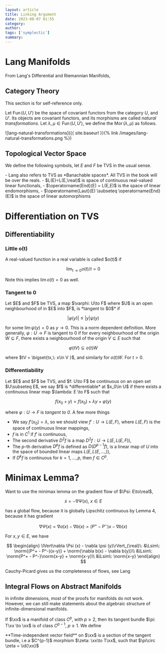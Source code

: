 ```yaml
---
layout: article
title: Linking Argument
date: 2023-08-07 01:55
category: 
author: 
tags: ['symplectic']
summary: 
---
```

# Lang Manifolds
From Lang's Differential and Riemannian Manifolds,


## Category Theory
This section is for self-reference only.

Let $\operatorname{Fun}(U, U')$ be the space of covariant functors from the category $U$, and $U'$. Its objects are covariant functors, and its morphisms are called *natural transformations*. Let $\lambda,\mu\in\operatorname{Fun}(U,U')$, we define the $\operatorname{Mor}(\lambda,\mu)$ as follows.

![lang-natural-transformations]({{ site.baseurl }}{% link /images/lang-natural-transformations.png %})


## Topological Vector Space
We define the following symbols, let $E$ and $F$ be TVS in the usual sense. 

<div class="definition-box" markdown=1>
- Lang also refers to TVS as *Banachable spaces*. All TVS in the book will be over the reals.
- $L(E)=L(E,\real)$ is space of continuous real-valued linear functionals,
- $\operatorname{End}(E) = L(E,E)$ is the space of linear endomorphisms,
- $\operatorname{Laut}(E) \subseteq \operatorname{End}(E)$ is the space of linear automorphisms
</div>


# Differentiation on TVS



## Differentiability

### Little o(t)
<div class="definition-box" markdown=1>
A real-valued function in a real variable is called $o(t)$ if 

$$
    \lim_{t\to 0}o(t)/t = 0
$$

Note this implies $\lim o(t)=0$ as well.
</div>


### Tangent to $0$
<div class="definition-box" markdown=1>
Let $E$ and $F$ be TVS, a map $\varphi: U\to F$ where $U$ is an open neighbourhood of in $E$ into $F$, is *tangent to $0$* if

$$
\vert \varphi(y)\vert\leq \vert y \vert \psi(y)
$$

for some $\lim \psi(y)=0$ as $y\to 0$. This is a norm dependent definition. More generally, $\varphi: U\to F$ is tangent to $0$ if for every neighbourhood of the origin $W\subseteq F$, there exists a neighbourhood of the origin $V\subseteq E$ such that

$$
\varphi(tV)\subseteq o(t)W 
$$

where $tV = \bigset{tx,\: x\in V }$, and similarly for $o(t)W$. For $t>0$.
</div>


### Differentiability
<div class="definition-box" markdown=1>
Let $E$ and $F$ be TVS, and $f: U\to F$ be continuous on an open set $U\subseteq E$, we say $f$ is *differentiable* at $x_0\in U$ if there exists a continuous linear map $\lambda: E \to F$ such that

$$
f(x_0 + y) = f(x_0) + \lambda y + \varphi (y)
$$

where $\varphi: U\to F$ is *tangent to $0$*. A few more things

- We say $f'(x_0) = \lambda$, so we should view $f': U\to L(E,F)$, where $L(E,F)$ is the space of continuous linear mappings,
- $f$ is in $C^1$ if $f'$ is continuous,
- The second derivative $D^2 f$ is a map $D^2f: U\to L(E, L(E,F))$, 
- The $p$-th derivative $D^p f$ is defined as $D(D^{p-1}f)$, is a linear map of $U$ into the space of bounded linear maps $L(E, L(E,\ldots,))$,
- If $D^k f$ is continuous for $k=1,\ldots,p$, then $f\in C^p$.
</div>


# Minimax Lemma?
Want to use the minimax lemma on the gradient flow of $\Psi: E\to\real$, 

$$
\dot{x} = -\nabla \Psi(x),\: x\in E
$$

has a global flow, because it is globally Lipschitz continuous by Lemma 4, because it has gradient

$$
\nabla \Psi (x) = \nabla a(x) - \nabla b(x) = (P^+ - P^-)x - \nabla b(x)
$$

For $x,y\in E$, we have

$$
\begin{align}
\lVert\nabla \Psi (x) - \nabla \psi (y)\rVert_{\real}\: &\Lsim\: \norm{(P^+ - P^-)(x-y)} + \norm{\nabla b(x) - \nabla b(y)}\\
&\Lsim\: \norm{P^+ - P^-}\norm{x-y} + \norm{x-y}\\
&\Lsim\: \norm{x-y}
\end{align}
$$

Cauchy-Picard gives us the completeness of flows, see Lang 

## Integral Flows on Abstract Manifolds
In infinite dimensions, most of the proofs for manifolds do not work. However, we can still make statements about the algebraic structure of infinite-dimensional manifolds.

If $\xx$ is a manifold of class $C^p$, with $p\geq 2$, then its tangent bundle $\pi: T\xx \to \xx$ is of class $C^{p-1}$, $p\geq 1$. We define

<div class="definition-box" markdown=1>
**Time-independent vector field** on $\xx$ is a section of the tangent bundle, i.e a $C^{p-1}$ morphism $\zeta: \xx\to T\xx$, such that $\pi\circ \zeta = \id{\xx}$    
</div>

